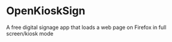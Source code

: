 # OpenKioskSign
A free digital signage app that loads a web page on Firefox in full screen/kiosk mode 
